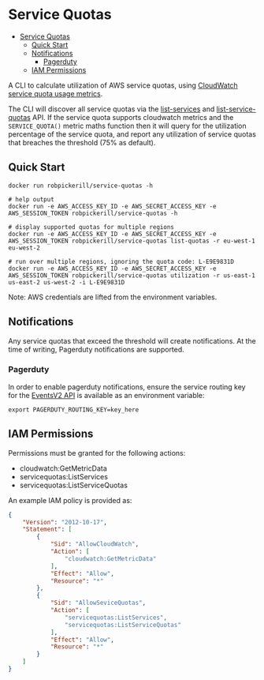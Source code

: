 # Service Quotas

- [Service Quotas](#service-quotas)
  - [Quick Start](#quick-start)
  - [Notifications](#notifications)
    - [Pagerduty](#pagerduty)
  - [IAM Permissions](#iam-permissions)


A CLI to calculate utilization of AWS service quotas, using [CloudWatch service quota usage metrics](https://docs.aws.amazon.com/AmazonCloudWatch/latest/monitoring/CloudWatch-Service-Quota-Integration.html).

The CLI will discover all service quotas via the [list-services](https://docs.aws.amazon.com/servicequotas/2019-06-24/apireference/API_ListServices.html) and [list-service-quotas](https://docs.aws.amazon.com/servicequotas/2019-06-24/apireference/API_ListServiceQuotas.html) API. If the service quota supports cloudwatch metrics and the `SERVICE_QUOTA()` metric maths function then it will query for the utilization percentage of the service quota, and report any utilization of service quotas that breaches the threshold (75% as default).

## Quick Start

```
docker run robpickerill/service-quotas -h

# help output
docker run -e AWS_ACCESS_KEY_ID -e AWS_SECRET_ACCESS_KEY -e AWS_SESSION_TOKEN robpickerill/service-quotas -h

# display supported quotas for multiple regions
docker run -e AWS_ACCESS_KEY_ID -e AWS_SECRET_ACCESS_KEY -e AWS_SESSION_TOKEN robpickerill/service-quotas list-quotas -r eu-west-1 eu-west-2

# run over multiple regions, ignoring the quota code: L-E9E9831D
docker run -e AWS_ACCESS_KEY_ID -e AWS_SECRET_ACCESS_KEY -e AWS_SESSION_TOKEN robpickerill/service-quotas utilization -r us-east-1 us-east-2 us-west-2 -i L-E9E9831D
```

Note: AWS credentials are lifted from the environment variables.


## Notifications

Any service quotas that exceed the threshold will create notifications. At the time of writing, Pagerduty notifications are supported.

### Pagerduty

In order to enable pagerduty notifications, ensure the service routing key for the [EventsV2 API](https://developer.pagerduty.com/docs/ZG9jOjExMDI5NTgw-events-api-v2-overview) is available as an environment variable:

```
export PAGERDUTY_ROUTING_KEY=key_here
```

## IAM Permissions

Permissions must be granted for the following actions:

- cloudwatch:GetMetricData
- servicequotas:ListServices
- servicequotas:ListServiceQuotas

An example IAM policy is provided as:

```json
{
    "Version": "2012-10-17",
    "Statement": [
        {
            "Sid": "AllowCloudWatch",
            "Action": [
                "cloudwatch:GetMetricData"
            ],
            "Effect": "Allow",
            "Resource": "*"
        },
        {
            "Sid": "AllowSeviceQuotas",
            "Action": [
                "servicequotas:ListServices",
                "servicequotas:ListServiceQuotas"
            ],
            "Effect": "Allow",
            "Resource": "*"
        }
    ]
}
```
